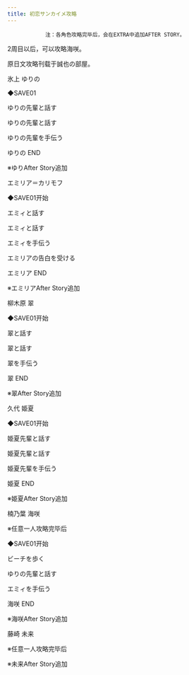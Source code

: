 ```yaml
---
title: 初恋サンカイメ攻略
---
```


                注：各角色攻略完毕后，会在EXTRA中追加AFTER STORY。

2周目以后，可以攻略海咲。

原日文攻略刊载于誠也の部屋。



氷上 ゆりの



◆SAVE01

ゆりの先輩と話す

ゆりの先輩と話す

ゆりの先輩を手伝う



ゆりの END

※ゆりAfter Story追加



エミリア＝カリモフ



◆SAVE01开始

エミィと話す

エミィと話す

エミィを手伝う

エミリアの告白を受ける



エミリア END

※エミリアAfter Story追加



柳木原 翠



◆SAVE01开始

翠と話す

翠と話す

翠を手伝う



翠 END

※翠After Story追加



久代 姫夏



◆SAVE01开始

姫夏先輩と話す

姫夏先輩と話す

姫夏先輩を手伝う



姫夏 END

※姫夏After Story追加



楠乃葉 海咲



※任意一人攻略完毕后

◆SAVE01开始

ビーチを歩く

ゆりの先輩と話す

エミィを手伝う



海咲 END

※海咲After Story追加



藤崎 未来



※任意一人攻略完毕后

※未来After Story追加


              
